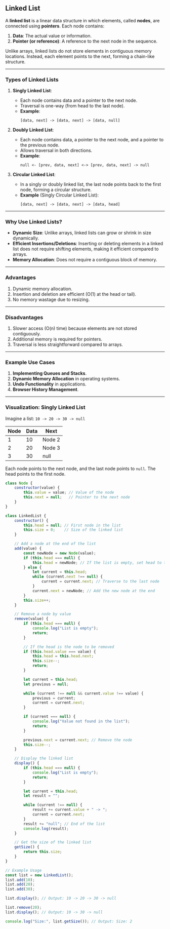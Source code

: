 ##  Linked List
A **linked list** is a linear data structure in which elements, called **nodes**, are connected using **pointers**. Each node contains:

1. **Data**: The actual value or information.
2. **Pointer (or reference)**: A reference to the next node in the sequence.

Unlike arrays, linked lists do not store elements in contiguous memory locations. Instead, each element points to the next, forming a chain-like structure.

---

### **Types of Linked Lists**

1. **Singly Linked List**:
   - Each node contains data and a pointer to the next node.
   - Traversal is one-way (from head to the last node).
   - **Example**:
     ```
     [data, next] -> [data, next] -> [data, null]
     ```

2. **Doubly Linked List**:
   - Each node contains data, a pointer to the next node, and a pointer to the previous node.
   - Allows traversal in both directions.
   - **Example**:
     ```
     null <- [prev, data, next] <-> [prev, data, next] -> null
     ```

3. **Circular Linked List**:
   - In a singly or doubly linked list, the last node points back to the first node, forming a circular structure.
   - **Example** (Singly Circular Linked List):
     ```
     [data, next] -> [data, next] -> [data, head]
     ```

---

### **Why Use Linked Lists?**
- **Dynamic Size**: Unlike arrays, linked lists can grow or shrink in size dynamically.
- **Efficient Insertions/Deletions**: Inserting or deleting elements in a linked list does not require shifting elements, making it efficient compared to arrays.
- **Memory Allocation**: Does not require a contiguous block of memory.

---

### **Advantages**
1. Dynamic memory allocation.
2. Insertion and deletion are efficient (O(1) at the head or tail).
3. No memory wastage due to resizing.

---

### **Disadvantages**
1. Slower access (O(n) time) because elements are not stored contiguously.
2. Additional memory is required for pointers.
3. Traversal is less straightforward compared to arrays.

---

### **Example Use Cases**
1. **Implementing Queues and Stacks**.
2. **Dynamic Memory Allocation** in operating systems.
3. **Undo Functionality** in applications.
4. **Browser History Management**.

---

### **Visualization: Singly Linked List**
Imagine a list: `10 -> 20 -> 30 -> null`

| Node | Data | Next   |
|------|------|--------|
| 1    | 10   | Node 2 |
| 2    | 20   | Node 3 |
| 3    | 30   | null   |

Each node points to the next node, and the last node points to `null`. The head points to the first node.


```js
class Node {
    constructor(value) {
        this.value = value; // Value of the node
        this.next = null;   // Pointer to the next node
    }
}

class LinkedList {
    constructor() {
        this.head = null; // First node in the list
        this.size = 0;    // Size of the linked list
    }

    // Add a node at the end of the list
    add(value) {
        const newNode = new Node(value);
        if (this.head === null) {
            this.head = newNode; // If the list is empty, set head to the new node
        } else {
            let current = this.head;
            while (current.next !== null) {
                current = current.next; // Traverse to the last node
            }
            current.next = newNode; // Add the new node at the end
        }
        this.size++;
    }

    // Remove a node by value
    remove(value) {
        if (this.head === null) {
            console.log("List is empty");
            return;
        }

        // If the head is the node to be removed
        if (this.head.value === value) {
            this.head = this.head.next;
            this.size--;
            return;
        }

        let current = this.head;
        let previous = null;

        while (current !== null && current.value !== value) {
            previous = current;
            current = current.next;
        }

        if (current === null) {
            console.log("Value not found in the list");
            return;
        }

        previous.next = current.next; // Remove the node
        this.size--;
    }

    // Display the linked list
    display() {
        if (this.head === null) {
            console.log("List is empty");
            return;
        }

        let current = this.head;
        let result = "";

        while (current !== null) {
            result += current.value + " -> ";
            current = current.next;
        }
        result += "null"; // End of the list
        console.log(result);
    }

    // Get the size of the linked list
    getSize() {
        return this.size;
    }
}

// Example Usage
const list = new LinkedList();
list.add(10);
list.add(20);
list.add(30);

list.display(); // Output: 10 -> 20 -> 30 -> null

list.remove(20);
list.display(); // Output: 10 -> 30 -> null

console.log("Size:", list.getSize()); // Output: Size: 2
```